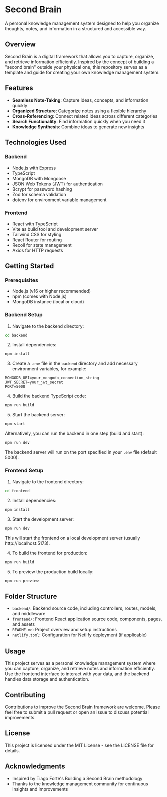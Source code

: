 # Second Brain

A personal knowledge management system designed to help you organize thoughts, notes, and information in a structured and accessible way.

## Overview

Second Brain is a digital framework that allows you to capture, organize, and retrieve information efficiently. Inspired by the concept of building a "second brain" outside your physical one, this repository serves as a template and guide for creating your own knowledge management system.

## Features

- **Seamless Note-Taking**: Capture ideas, concepts, and information quickly
- **Organized Structure**: Categorize notes using a flexible hierarchy
- **Cross-Referencing**: Connect related ideas across different categories
- **Search Functionality**: Find information quickly when you need it
- **Knowledge Synthesis**: Combine ideas to generate new insights

## Technologies Used

### Backend

- Node.js with Express
- TypeScript
- MongoDB with Mongoose
- JSON Web Tokens (JWT) for authentication
- Bcrypt for password hashing
- Zod for schema validation
- dotenv for environment variable management

### Frontend

- React with TypeScript
- Vite as build tool and development server
- Tailwind CSS for styling
- React Router for routing
- Recoil for state management
- Axios for HTTP requests

## Getting Started

### Prerequisites

- Node.js (v16 or higher recommended)
- npm (comes with Node.js)
- MongoDB instance (local or cloud)

### Backend Setup

1. Navigate to the backend directory:
```bash
cd backend
```

2. Install dependencies:
```bash
npm install
```

3. Create a `.env` file in the `backend` directory and add necessary environment variables, for example:
```
MONGODB_URI=your_mongodb_connection_string
JWT_SECRET=your_jwt_secret
PORT=5000
```

4. Build the backend TypeScript code:
```bash
npm run build
```

5. Start the backend server:
```bash
npm start
```

Alternatively, you can run the backend in one step (build and start):
```bash
npm run dev
```

The backend server will run on the port specified in your `.env` file (default 5000).

### Frontend Setup

1. Navigate to the frontend directory:
```bash
cd frontend
```

2. Install dependencies:
```bash
npm install
```

3. Start the development server:
```bash
npm run dev
```

This will start the frontend on a local development server (usually http://localhost:5173).

4. To build the frontend for production:
```bash
npm run build
```

5. To preview the production build locally:
```bash
npm run preview
```

## Folder Structure

- `backend/`: Backend source code, including controllers, routes, models, and middleware
- `frontend/`: Frontend React application source code, components, pages, and assets
- `README.md`: Project overview and setup instructions
- `netlify.toml`: Configuration for Netlify deployment (if applicable)

## Usage

This project serves as a personal knowledge management system where you can capture, organize, and retrieve notes and information efficiently. Use the frontend interface to interact with your data, and the backend handles data storage and authentication.

## Contributing

Contributions to improve the Second Brain framework are welcome. Please feel free to submit a pull request or open an issue to discuss potential improvements.

## License

This project is licensed under the MIT License - see the LICENSE file for details.

## Acknowledgments

- Inspired by Tiago Forte's Building a Second Brain methodology
- Thanks to the knowledge management community for continuous insights and improvements
